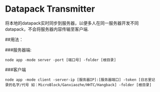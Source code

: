 # Datapack Transmitter
将本地的datapack实时同步到服务器，以便多人在同一服务器开发不同datapack，不会将服务器内容传输至客户端.

##用法：

###服务器端:
```
node app -mode server -port [端口号] -folder [根目录]
```

###客户端
```
node app -mode client -server-ip [服务器IP]:[服务器端口] -token [日志里记录的名字/代号 如：MicroBlock/Ganxiaozhe/HHTC/Hangback] -folder [根目录]
```
